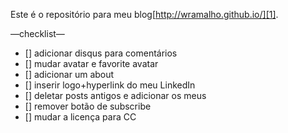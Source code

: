 Este é o repositório para meu blog[http://wramalho.github.io/][1].



—checklist—

- [] adicionar disqus para comentários
- [] mudar avatar e favorite avatar
- [] adicionar um about
- [] inserir logo+hyperlink do meu LinkedIn
- [] deletar posts antigos e adicionar os meus
- [] remover botão de subscribe
- [] mudar a licença para CC  

[1]:	http://wramalho.github.io/